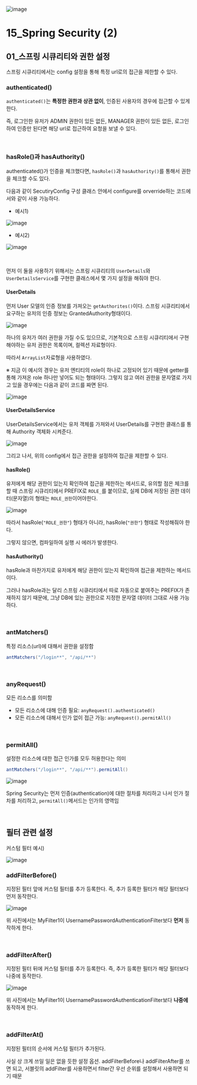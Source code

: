 ![image](https://user-images.githubusercontent.com/93081720/200813778-1b5d0e69-83e7-4e6c-9870-4e8aee5d0cac.png)

# 15_Spring Security (2)

## 01_스프링 시큐리티와 권한 설정

스프링 시큐리티에서는 config 설정을 통해 특정 url로의 접근을 제한할 수 있다.

### authenticated()

`authenticated()`는 **특정한 권한과 상관 없이**, 인증된 사용자의 경우에 접근할 수 있게 한다.

즉, 로그인한 유저가 ADMIN 권한이 있든 없든, MANAGER 권한이 있든 없든, 로그인하여 인증만 된다면 해당 url로 접근하여 요청을 보낼 수 있다.

<br>

### hasRole()과 hasAuthority()

authenticated()가 인증을 체크했다면, `hasRole()`과 `hasAuthority()`를 통해서 권한을 체크할 수도 있다.

다음과 같이 SecutiryConfig 구성 클래스 안에서 configure를 orverride하는 코드에서와 같이 사용 가능하다.

- 예시1)

![image](https://user-images.githubusercontent.com/93081720/201704004-96959c11-c84b-4137-a54d-37b91b397696.png)

- 예시2)

![image](https://user-images.githubusercontent.com/93081720/201702574-7422a057-81b3-4e2d-bd20-2eb5d042fe3f.png)

<br>

먼저 이 둘을 사용하기 위해서는 스프링 시큐리티의 `UserDetails`와 `UserDetailsService`를 구현한 클래스에서 몇 가지 설정을 해줘야 한다.

#### UserDetails

먼저 User 모델의 인증 정보를 가져오는 `getAuthorites()`이다. 스프링 시큐리티에서 요구하는 유저의 인증 정보는 GrantedAuthority형태이다.

![image](https://user-images.githubusercontent.com/93081720/201705346-89d027fc-5727-4034-a508-b66d771e4c9d.png)

하나의 유저가 여러 권한을 가질 수도 있으므로, 기본적으로 스프링 시큐리티에서 구현해야하는 유저 권한은 목록이며, 컬렉션 자료형이다.

따라서 `ArrayList`자료형을 사용하였다. 

※ 지금 이 예시의 경우는 유저 엔티티의 role이 하나로 고정되어 있기 때문에 getter를 통해 가져온 role 하나만 넣어도 되는 형태이다. 그렇지 않고 여러 권한을 문자열로 가지고 있을 경우에는 다음과 같이 코드를 짜면 된다.

![image](https://user-images.githubusercontent.com/93081720/201706116-1cf71e7f-47a7-4f6f-b2a0-10f9669dff44.png)

#### UserDetailsService

UserDetailsService에서는 유저 객체를 가져와서 UserDetails를 구현한 클래스를 통해 Authority 객체화 시켜준다.

![image](https://user-images.githubusercontent.com/93081720/201704681-556ac474-3d8f-465b-b211-79bd7a812de1.png)

그리고 나서, 위의 config에서 접근 권한을 설정하여 접근을 제한할 수 있다.

#### hasRole()

유저에게 해당 권한이 있는지 확인하여 접근을 제한하는 메서드로, 유의할 점은 체크를 할 때 스프링 시큐리티에서 PREFIX로 `ROLE_`를 붙이므로, 실제 DB에 저장된 권한 데이터(문자열)의 형태는 `ROLE_권한`이어야한다.

![image](https://user-images.githubusercontent.com/93081720/201708072-1c363999-d192-404e-9508-72a026e7ae5f.png)

따라서  hasRole(`"ROLE_권한"`) 형태가 아니라, hasRole(`"권한"`) 형태로 작성해줘야 한다.

그렇지 않으면, 컴파일하여 실행 시 에러가 발생한다.

#### hasAuthority()

hasRole과 마찬가지로 유저에게 해당 권한이 있는지 확인하여 접근을 제한하는 메서드이다.

그러나 hasRole과는 달리 스프링 시큐리티에서 따로 자동으로 붙여주는 PREFIX가 존재하지 않기 때문에, 그냥 DB에 있는 권한으로 지정한 문자열 데이터 그대로 사용 가능하다.

<br>

### antMatchers()

특정 리소스(url)에 대해서 권한을 설정함

```java
antMatchers("/login**", "/api/**")
```

<br>

### anyRequest()

모든 리소스를 의미함

- 모든 리소스에 대해 인증 필요: `anyRequest().authenticated()`
- 모든 리소스에 대해서 인가 없이 접근 가능: `anyRequest().permitAll()`

<br>

### permitAll()

설정한 리소스에 대한 접근 인가를 모두 허용한다는 의미

```java
antMatchers("/login**", "/api/**").permitAll()
```

![image](https://user-images.githubusercontent.com/93081720/216072379-fcecd9d0-c2ad-4faf-8a78-09ad6ad439ba.png)

Spring Security는 먼저 인증(authentication)에 대한 절차를 처리하고 나서 인가 절차를 처리하고, `permitAll()`메서드는 인가의 영역임

<br>

## 필터 관련 설정

커스텀 필터 예시)

![image](https://user-images.githubusercontent.com/93081720/205935501-08b64c8d-6a4c-4afa-9e6c-e51eb72c5ff6.png)

### addFilterBefore()

지정된 필터 앞에 커스텀 필터를 추가 등록한다. 즉, 추가 등록한 필터가 해당 필터보다 먼저 동작한다.

![image](https://user-images.githubusercontent.com/93081720/205935885-a05ceeaf-9c2b-4bb4-8187-3652d4feb0e5.png)

위 사진에서는 MyFilter1이 UsernamePasswordAuthenticationFilter보다 **먼저** 동작하게 한다.

<br>

### addFilterAfter()

지정된 필터 뒤에 커스텀 필터를 추가 등록한다. 즉, 추가 등록한 필터가 해당 필터보다 나중에 동작한다.

![image](https://user-images.githubusercontent.com/93081720/205936291-6a55215e-0170-43f6-95d0-35c7d5321b02.png)

위 사진에서는 MyFilter1이 UsernamePasswordAuthenticationFilter보다 **나중에** 동작하게 한다.

<br>

### addFilterAt()

지정된 필터의 순서에 커스텀 필터가 추가된다.

사실 상 크게 쓰일 일은 없을 듯한 설정 옵션. addFilterBefore나 addFilterAfter를 쓰면 되고, 서블릿의 addFilter를 사용하면서 filter간 우선 순위를 설정해서 사용하면 되기 때문

